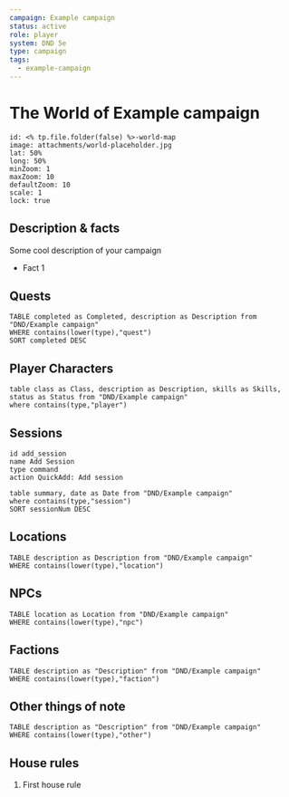 ```yaml
---
campaign: Example campaign
status: active
role: player
system: DND 5e
type: campaign
tags:
  - example-campaign
---
```

# The World of Example campaign

```leaflet
id: <% tp.file.folder(false) %>-world-map
image: attachments/world-placeholder.jpg
lat: 50%
long: 50%
minZoom: 1
maxZoom: 10
defaultZoom: 10
scale: 1
lock: true
```

## Description & facts

Some cool description of your campaign

- Fact 1

## Quests

```dataview
TABLE completed as Completed, description as Description from "DND/Example campaign"
WHERE contains(lower(type),"quest")
SORT completed DESC
```

## Player Characters

```dataview
table class as Class, description as Description, skills as Skills, status as Status from "DND/Example campaign"
where contains(type,"player")
```

## Sessions

```button
id add_session
name Add Session
type command
action QuickAdd: Add session
```

```dataview
table summary, date as Date from "DND/Example campaign"
where contains(type,"session")
SORT sessionNum DESC
```

## Locations

```dataview
TABLE description as Description from "DND/Example campaign"
WHERE contains(lower(type),"location")
```

## NPCs

```dataview
TABLE location as Location from "DND/Example campaign"
WHERE contains(lower(type),"npc")
```

## Factions

```dataview
TABLE description as "Description" from "DND/Example campaign"
WHERE contains(lower(type),"faction")
```

## Other things of note

```dataview
TABLE description as "Description" from "DND/Example campaign"
WHERE contains(lower(type),"other")
```

## House rules

1. First house rule
